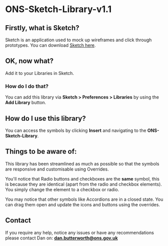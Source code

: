 # ONS-Sketch-Library-v1.1

## Firstly, what is Sketch? 

Sketch is an application used to mock up wireframes and click through prototypes. You can download [Sketch here](https://www.sketchapp.com/get/).

## OK, now what?

Add it to your Libraries in Sketch.

### How do I do that?

You can add this library via **Sketch > Preferences > Libraries** by using the **Add Library** button.

## How do I use this library?

You can access the symbols by clicking **Insert** and navigating to the **ONS-Sketch-Library**.

## Things to be aware of:

This library has been streamlined as much as possible so that the symbols are responsive and customisable using Overrides.

You'll notice that Radio buttons and checkboxes are the **same** symbol, this is because they are identical (apart from the radio and checkbox elements). You simply change the element to a checkbox or radio.  

You may notice that other symbols like Accordions are in a closed state. You can drag them open and update the icons and buttons using the overrides.

## Contact

If you require any help, notice any issues or have any recommendations please contact Dan on: **dan.butterworth@ons.gov.uk**
